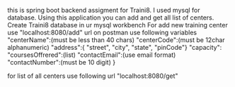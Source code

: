 this is spring boot backend assigment for Traini8.
I used mysql for database.
Using this application you can add and get all list of centers.
Create Traini8 database in ur mysql workbench
For add new training center 
use "localhost:8080/add" url on postman
use following variables
"centerName":(must be less than 40 chars)
"centerCode":(must be 12char alphanumeric)
"address":{
    "street", "city", "state", "pinCode"}
"capacity":
"coursesOffrered":(list)
"contactEmail":(use email format)
"contactNumber":(must be 10 digit)
}

for list of all centers use following url
"localhost:8080/get"
